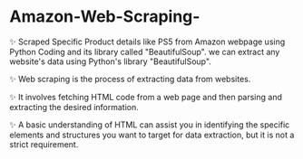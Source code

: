 # Amazon-Web-Scraping-

✨ Scraped Specific Product details like PS5 from Amazon webpage using Python Coding and its library called "BeautifulSoup". we can extract any website's data using Python's library "BeautifulSoup".

✨ Web scraping is the process of extracting data from websites.

✨ It involves fetching HTML code from a web page and then parsing and extracting the desired information.

✨ A basic understanding of HTML can assist you in identifying the specific elements and structures you want to target for data extraction, but it is not a strict requirement.
